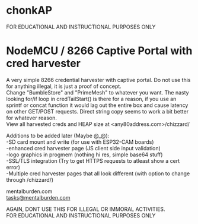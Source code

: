 # chonkAP

FOR EDUCATIONAL AND INSTRUCTIONAL PURPOSES ONLY

<h1>NodeMCU / 8266 Captive Portal with cred harvester</h1>

A very simple 8266 credential harvester with captive portal. Do not use this for anything illegal, it is just a proof of concept.<BR>
Change "BumbleStore" and "PrimeMesh" to whatever you want. The nasty looking for/if loop in credTailStart() is there for a reason, if you use an sprintf or concat function it would lag out the entire box and cause latency on other GET/POST requests. Direct string copy seems to work a bit better for whatever reason.
<BR>
View all harvested creds and HEAP size at <any80address.com>/chizzard/


Additions to be added later (Maybe @_@): <BR>
-SD card mount and write (for use with ESP32-CAM boards) <BR>
-enhanced cred harvester page (JS client side input validation) <BR>
-logo graphics in progmem (nothing hi res, simple base64 stuff) <BR>
-SSL/TLS integration (Try to get HTTPS requests to atleast show a cert error) <BR>
-Multiple cred harvester pages that all look different (with option to change through /chizzard/) <BR>
  
  mentalburden.com <BR>
  tasks@mentalburden.com
  
  AGAIN, DONT USE THIS FOR ILLEGAL OR IMMORAL ACTIVITIES. <BR>
  FOR EDUCATIONAL AND INSTRUCTIONAL PURPOSES ONLY
